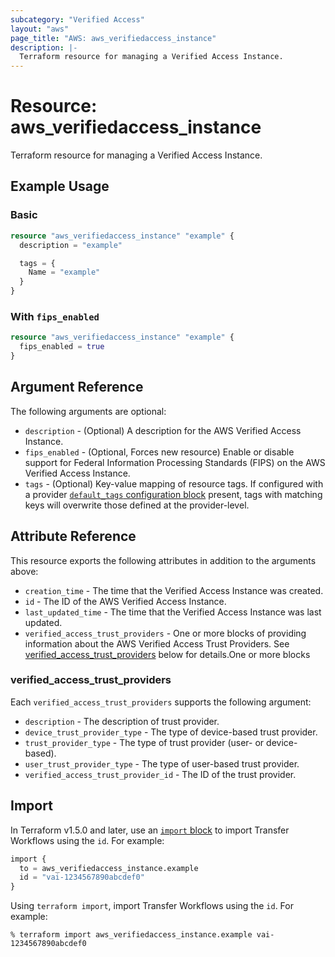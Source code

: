 ```yaml
---
subcategory: "Verified Access"
layout: "aws"
page_title: "AWS: aws_verifiedaccess_instance"
description: |-
  Terraform resource for managing a Verified Access Instance.
---
```


# Resource: aws_verifiedaccess_instance

Terraform resource for managing a Verified Access Instance.

## Example Usage

### Basic

```terraform
resource "aws_verifiedaccess_instance" "example" {
  description = "example"

  tags = {
    Name = "example"
  }
}
```

### With `fips_enabled`

```terraform
resource "aws_verifiedaccess_instance" "example" {
  fips_enabled = true
}
```

## Argument Reference

The following arguments are optional:

* `description` - (Optional) A description for the AWS Verified Access Instance.
* `fips_enabled` - (Optional, Forces new resource) Enable or disable support for Federal Information Processing Standards (FIPS) on the AWS Verified Access Instance.
* `tags` - (Optional) Key-value mapping of resource tags. If configured with a provider [`default_tags` configuration block](https://registry.terraform.io/providers/hashicorp/aws/latest/docs#default_tags-configuration-block) present, tags with matching keys will overwrite those defined at the provider-level.

## Attribute Reference

This resource exports the following attributes in addition to the arguments above:

* `creation_time` - The time that the Verified Access Instance was created.
* `id` - The ID of the AWS Verified Access Instance.
* `last_updated_time` - The time that the Verified Access Instance was last updated.
* `verified_access_trust_providers` - One or more blocks of providing information about the AWS Verified Access Trust Providers. See [verified_access_trust_providers](#verified_access_trust_providers) below for details.One or more blocks

### verified_access_trust_providers

Each `verified_access_trust_providers` supports the following argument:

* `description` - The description of trust provider.
* `device_trust_provider_type` - The type of device-based trust provider.
* `trust_provider_type` - The type of trust provider (user- or device-based).
* `user_trust_provider_type` - The type of user-based trust provider.
* `verified_access_trust_provider_id` - The ID of the trust provider.

## Import

In Terraform v1.5.0 and later, use an [`import` block](https://developer.hashicorp.com/terraform/language/import) to import Transfer Workflows using the `id`. For example:

```terraform
import {
  to = aws_verifiedaccess_instance.example
  id = "vai-1234567890abcdef0"
}
```

Using `terraform import`, import Transfer Workflows using the  `id`. For example:

```console
% terraform import aws_verifiedaccess_instance.example vai-1234567890abcdef0
```
